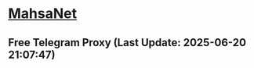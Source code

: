 
# [MahsaNet](https://t.me/mahsa_net)
## Free Telegram Proxy (Last Update: 2025-06-20 21:07:47)

    